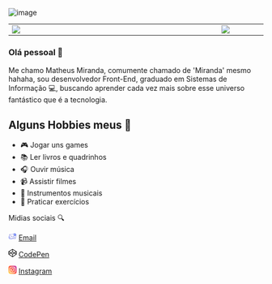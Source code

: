 ![image](https://www.mediafire.com/convkey/c2fc/xcjim7ftcgt59p3zg.jpg)

<center>
<table>
    <tr>
        <td><img width="400px" align="left" src="https://github-readme-stats.vercel.app/api/top-langs/?username=mtmiranda&hide=html&layout=compact&theme=buefy" /></td>
        <td><img width="495px" align="left" src="https://github-readme-stats.vercel.app/api?username=mtmiranda&theme=buefy"/></td>
    </tr>   
</table>
</center>  

### Olá pessoal 👋

Me chamo Matheus Miranda, comumente chamado de 'Miranda' mesmo hahaha, sou desenvolvedor Front-End, graduado em Sistemas de Informação :computer:, buscando aprender cada vez mais sobre esse universo fantástico que é a tecnologia.

## Alguns Hobbies meus :bookmark_tabs:

- :video_game: Jogar uns games 
- :books: Ler livros e quadrinhos
- :headphones: Ouvir música 
- :video_camera: Assistir filmes
- :guitar: Instrumentos musicais
- :runner: Praticar exercícios

Midias sociais :mag:  

<a href="mailto:mattheus_miranda@hotmail.com"><img src="https://github.com/mtmiranda/mtmiranda/blob/main/images/message.png" width="16"></img></a> [Email](mailto:mattheus_miranda@hotmail.com)  

<a href="https://codepen.io/mtmiranda"><img src="https://github.com/mtmiranda/mtmiranda/blob/main/images/codepen.png" width="16"></img></a> [CodePen](https://codepen.io/mtmiranda) 

<a href="https://www.instagram.com/matheusmdsm/"><img src="https://github.com/mtmiranda/mtmiranda/blob/main/images/instagram.png" width="16"></img></a> [Instagram](https://www.instagram.com/matheusmdsm/)  

<!--<a href=""><img src="https://github.com/mtmiranda/mtmiranda/blob/main/images/linkedin.png" width="16"></img></a> [LinkedIn]() ->>


